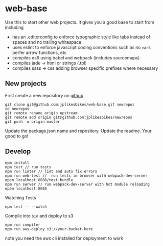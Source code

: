 # web-base
Use this to start other web projects. It gives you a good base to start from including
+ has an .editorconfig to enforce typographic style like tabs instead of spaces and no trailing whitespace
+ uses eslint to enforce javascript coding conventions such as no `var`s perfer arrow functions, etc
+ compiles es6 using babel and webpack (includes sourcemaps)
+ compiles jade -> html or strings (.tpl) 
+ compiles sass -> css adding browser specific prefixes where necessary

## New projects
First create a new repository on [github](https://github.com/new)
```
git clone git@github.com:jplikesbikes/web-base.git newrepos
cd newrepos
git remote rename origin upstream
git remote add origin git@github.com:jplikesbikes/newrepos
git push -u origin master  
```
Update the package.json name and repository.
Update the readme.
Your good to go!

## Develop
```
npm install
npm test // run tests
npm run linter // lint and auto fix errors
npm run web-test //  run tests in browser with webpack-dev-server
open localhost:8080/test.bundle
npm run server // run webpack-dev-server with hot module reloading
open localhost:8080
```

Watching Tests
```
npm test -- --watch
```

Compile into `bin` and deploy to s3
```
npm run compiler
npm run aws-deploy s3://your-bucket-here
```
note you need the aws cli installed for deployment to work
